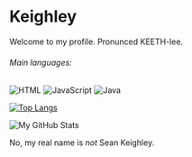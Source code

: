 # Keighley

Welcome to my profile. Pronunced KEETH-lee.

###### Main languages:
![HTML](https://img.shields.io/badge/HTML-orange?style=flat-square&logo=html5)
![JavaScript](https://img.shields.io/badge/JavaScript-yellow?style=flat-square&logo=javascript)
![Java](https://img.shields.io/badge/Java-blue?style=flat-square&logo=java)

[![Top Langs](https://github-readme-stats.vercel.app/api/top-langs/?username=seankkeighley&layout=compact&show_icons=true&theme=dark)](https://github.com/anuraghazra/github-readme-stats)

![My GitHub Stats](https://github-readme-stats.vercel.app/api?username=seankkeighley&show_icons=true&count_private=true&theme=dark)

No, my real name is *not* Sean Keighley.
